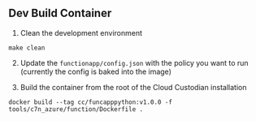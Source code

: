 Dev Build Container
--------

1. Clean the development environment

```make clean```

2. Update the `functionapp/config.json` with the policy you want to run (currently the config is baked into the image)

3. Build the container from the root of the Cloud Custodian installation

```docker build --tag cc/funcapppython:v1.0.0 -f tools/c7n_azure/function/Dockerfile .```
